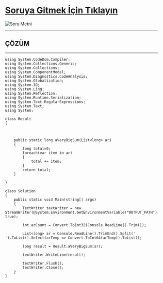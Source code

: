 # [Soruya Gitmek İçin Tıklayın](https://www.hackerrank.com/challenges/a-very-big-sum/problem)

![Soru Metni]()

---
## ÇÖZÜM
---

    using System.CodeDom.Compiler;
    using System.Collections.Generic;
    using System.Collections;
    using System.ComponentModel;
    using System.Diagnostics.CodeAnalysis;
    using System.Globalization;
    using System.IO;
    using System.Linq;
    using System.Reflection;
    using System.Runtime.Serialization;
    using System.Text.RegularExpressions;
    using System.Text;
    using System;

    class Result
    {   

        

        public static long aVeryBigSum(List<long> ar)
        {
            long total=0;
            foreach(var item in ar)
            {
                total += item;
            }
            return total;
        }   

    }

    class Solution
    {
        public static void Main(string[] args)
        {
            TextWriter textWriter = new StreamWriter(@System.Environment.GetEnvironmentVariable("OUTPUT_PATH"), true);

            int arCount = Convert.ToInt32(Console.ReadLine().Trim());

            List<long> ar = Console.ReadLine().TrimEnd().Split(' ').ToList().Select(arTemp => Convert.ToInt64(arTemp)).ToList();

            long result = Result.aVeryBigSum(ar);

            textWriter.WriteLine(result);

            textWriter.Flush();
            textWriter.Close();
        }
    }